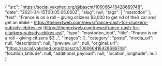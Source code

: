 {
  "src": "https://social.yakshed.org/@bascht/106066418428689748",
  "date": "2021-04-15T00:05:05.000Z",
  "slug": null,
  "tags": [
    "mastodon"
  ],
  "text": "France is on a roll – giving citizens $3,000 to get rid of their car and get an ebike - https://thenextweb.com/news/france-cash-for-clunkers-subsidy-ebikes-ev [https://thenextweb.com/news/france-cash-for-clunkers-subsidy-ebikes-ev]",
  "type": "mastodon_toot",
  "title": "France is on a roll – giving citizens $3…",
  "images": [],
  "category": "posts",
  "media_url": null,
  "description": null,
  "preview_url": null,
  "original_url": "https://social.yakshed.org/@bascht/106066418428689748",
  "location_latitude": null,
  "additional_payload": null,
  "location_longitude": null
}